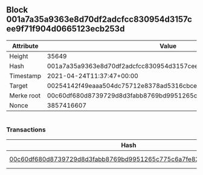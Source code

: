 ## Block 001a7a35a9363e8d70df2adcfcc830954d3157cee9f71f904d0665123ecb253d

Attribute | Value
--- | ---
Height | 35649
Hash | 001a7a35a9363e8d70df2adcfcc830954d3157cee9f71f904d0665123ecb253d
Timestamp | 2021-04-24T11:37:47+00:00
Target | 00254142f49eaaa504dc75712e8378ad5316cbcead634704b3734b6271167cc4
Merke root | 00c60df680d8739729d8d3fabb8769bd9951265c775c6a7fe82264b5ac0ac983
Nonce | 3857416607

```

```

### Transactions

Hash | Amount
--- | ---
[00c60df680d8739729d8d3fabb8769bd9951265c775c6a7fe82264b5ac0ac983](00c60df680d8739729d8d3fabb8769bd9951265c775c6a7fe82264b5ac0ac983.md) | 10.00000000 SKEPTI 
